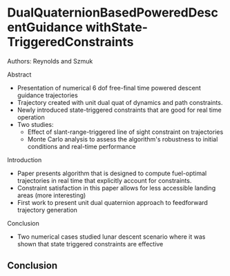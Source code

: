 # DualQuaternionBasedPoweredDescentGuidance withState-TriggeredConstraints
Authors: Reynolds and Szmuk

Abstract
- Presentation of numerical 6 dof free-final time powered descent guidance trajectories
- Trajectory created with unit dual quat of dynamics and path constraints.
- Newly introduced state-triggered constraints that are good for real time operation
- Two studies:
  - Effect of slant-range-triggered line of sight constraint on trajectories
  - Monte Carlo analysis to assess the algorithm's robustness to initial conditions and real-time performance

Introduction 
- Paper presents algorithm that is designed to compute fuel-optimal trajectories in real time that explicitly account for constraints.
- Constraint satisfaction in this paper allows for less accessible landing areas (more interesting)
- First work to present unit dual quaternion approach to feedforward trajectory generation

Conclusion
- Two numerical cases studied lunar descent scenario where it was shown that state triggered constraints are effective  

## Conclusion


